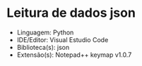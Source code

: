 # Leitura de dados json

- Linguagem: Python
- IDE/Editor: Visual Estudio Code
- Biblioteca(s): json
- Extensão(s): Notepad++ keymap v1.0.7
